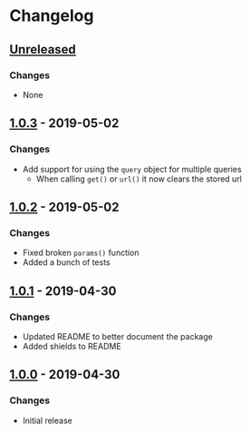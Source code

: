 # Changelog

## [Unreleased]

### Changes
- None

[unreleased]: https://github.com/joelwmale/cogent-js/compare/1.0.3...HEAD

## [1.0.3] - 2019-05-02

### Changes
- Add support for using the `query` object for multiple queries
    - When calling `get()` or `url()` it now clears the stored url

[1.0.3]: https://github.com/joelwmale/cogent-js/compare/1.0.2...1.0.3

## [1.0.2] - 2019-05-02

### Changes
- Fixed broken `params()` function
- Added a bunch of tests

[1.0.2]: https://github.com/joelwmale/cogent-js/compare/1.0.1...1.0.2

## [1.0.1] - 2019-04-30

### Changes
- Updated README to better document the package
- Added shields to README

[1.0.1]: https://github.com/joelwmale/cogent-js/compare/1.0.0...1.0.1

## [1.0.0] - 2019-04-30

### Changes
- Initial release

[1.0.0]: https://github.com/joelwmale/cogent-js/compare/1.0.0...1.0.0